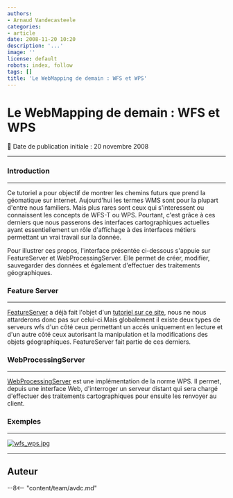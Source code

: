 ```yaml
---
authors:
- Arnaud Vandecasteele
categories:
- article
date: 2008-11-20 10:20
description: '...'
image: ''
license: default
robots: index, follow
tags: []
title: 'Le WebMapping de demain : WFS et WPS'
---
```


# Le WebMapping de demain : WFS et WPS


:calendar: Date de publication initiale : 20 novembre 2008


----

### Introduction




---


Ce tutoriel a pour objectif de montrer les chemins futurs que prend la géomatique sur internet. Aujourd'hui les termes WMS sont pour la plupart d'entre nous familiers. Mais plus rares sont ceux qui s'interessent ou connaissent les concepts de WFS-T ou WPS. Pourtant, c'est grâce à ces derniers que nous passerons des interfaces cartographiques actuelles ayant essentiellement un rôle d'affichage à des interfaces métiers permettant un vrai travail sur la donnée.


Pour illustrer ces propos, l'interface présentée ci-dessous s'appuie sur FeatureServer et WebProcessingServer. Elle permet de créer, modifier, sauvegarder des données et également d'effectuer des traitements géographiques.


### Feature Server




---


[FeatureServer](http://featureserver.org/) a déjà fait l'objet d'un [tutoriel sur ce site](http://geotribu.net/node/44), nous ne nous attarderons donc pas sur celui-ci.Mais globalement il existe deux types de serveurs wfs d'un côté ceux permettant un accés uniquement en lecture et d'un autre côté ceux autorisant la manipulation et la modifications des objets géographiques. FeatureServer fait partie de ces derniers.


### WebProcessingServer




---


[WebProcessingServer](http://code.google.com/p/webprocessingserver/) est une implémentation de la norme WPS. Il permet, depuis une interface Web, d'interroger un serveur distant qui sera chargé d'effectuer des traitements cartographiques pour ensuite les renvoyer au client.


### Exemples




---



[![wfs_wps.jpg](/sites/default/files/Tuto/img/WFS/wfs_wps.jpg)](http://geotribu.net/applications/wfs_wps/index.htm "applications WFS/WPS") 





----

## Auteur

--8<-- "content/team/avdc.md"
